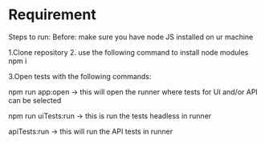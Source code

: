# Requirement
Steps to run:
Before: make sure you have node JS installed on ur machine

1.Clone repository 
2. use the following command to install node modules npm i


3.Open tests with the following commands:

npm run app:open -> this will open the runner where tests for UI and/or API can be selected

npm run uiTests:run  -> this is run the tests headless in runner

apiTests:run  -> this will run the API tests in runner
